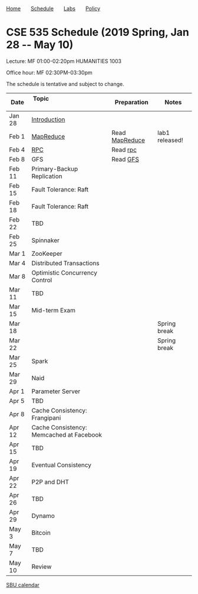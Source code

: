 

[Home](README.md) &nbsp; &nbsp; &nbsp;
[Schedule](schedule.md) &nbsp; &nbsp; &nbsp;
[Labs](labs.md) &nbsp; &nbsp; &nbsp;
[Policy](policy.md)

# CSE 535 Schedule (2019 Spring, Jan 28 -- May 10)

Lecture: MF 01:00-02:20pm HUMANITIES 1003 

Office hour: MF 02:30PM-03:30pm 

The schedule is tentative and subject to change.

| Date   | Topic &nbsp; &nbsp; &nbsp; &nbsp; &nbsp; &nbsp; &nbsp; &nbsp; &nbsp; &nbsp; &nbsp; &nbsp; &nbsp; &nbsp; &nbsp;&nbsp; &nbsp; &nbsp; &nbsp; &nbsp; &nbsp; | Preparation                              | Notes          |
|--------|---------------------------------------------------------------------------------------------------------------------------------------------------------|------------------------------------------|----------------|
| Jan 28 | [Introduction](notes/01-intro.md)                                                                                                                       |                                          |                |
| Feb 1  | [MapReduce](notes/02-mapreduce.pdf)                                                                                                                     | Read [MapReduce](readings/mapreduce.pdf) | lab1 released! |
| Feb 4  | [RPC](notes/03-rpc.pdf)                                                                                                                                 | Read [rpc](readings/rpc.pdf)             |                |
| Feb 8  | GFS                                                                                                                                                     | Read [GFS](readings/gfs.pdf)             |                |
| Feb 11 | Primary-Backup Replication                                                                                                                              |                                          |                |
| Feb 15 | Fault Tolerance: Raft                                                                                                                                   |                                          |                |
| Feb 18 | Fault Tolerance: Raft                                                                                                                                   |                                          |                |
| Feb 22 | TBD                                                                                                                                                     |                                          |                |
| Feb 25 | Spinnaker                                                                                                                                               |                                          |                |
| Mar 1  | ZooKeeper                                                                                                                                               |                                          |                |
| Mar 4  | Distributed Transactions                                                                                                                                |                                          |                |
| Mar 8  | Optimistic Concurrency Control                                                                                                                          |                                          |                |
| Mar 11 | TBD                                                                                                                                                     |                                          |                |
| Mar 15 | Mid-term Exam                                                                                                                                           |                                          |                |
| Mar 18 |                                                                                                                                                         |                                          | Spring break   |
| Mar 22 |                                                                                                                                                         |                                          | Spring break   |
| Mar 25 | Spark                                                                                                                                                   |                                          |                |
| Mar 29 | Naid                                                                                                                                                    |                                          |                |
| Apr 1  | Parameter Server                                                                                                                                        |                                          |                |
| Apr 5  | TBD                                                                                                                                                     |                                          |                |
| Apr 8  | Cache Consistency: Frangipani                                                                                                                           |                                          |                |
| Apr 12 | Cache Consistency: Memcached at Facebook                                                                                                                |                                          |                |
| Apr 15 | TBD                                                                                                                                                     |                                          |                |
| Apr 19 | Eventual Consistency                                                                                                                                    |                                          |                |
| Apr 22 | P2P and DHT                                                                                                                                             |                                          |                |
| Apr 26 | TBD                                                                                                                                                     |                                          |                |
| Apr 29 | Dynamo                                                                                                                                                  |                                          |                |
| May 3  | Bitcoin                                                                                                                                                 |                                          |                |
| May 7  | TBD                                                                                                                                                     |                                          |                |
| May 10 | Review                                                                                                                                                  |                                          |                |





[SBU calendar](https://www.stonybrook.edu/commcms/registrar/calendars/_ucalcontent/fall18summer19.php)
